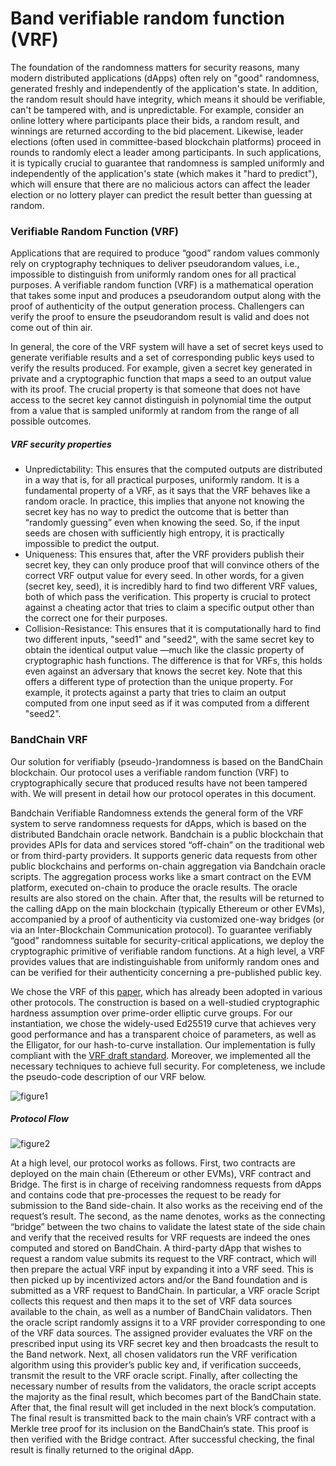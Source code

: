 #  Band verifiable random function (VRF)

The foundation of the randomness matters for security reasons, many modern distributed applications (dApps) often rely on "good" randomness, generated freshly and independently of the application's state. In addition, the random result should have integrity, which means it should be verifiable, can't be tampered with, and is unpredictable. For example, consider an online lottery where participants place their bids, a random result, and winnings are returned according to the bid placement. Likewise, leader elections (often used in committee-based blockchain platforms) proceed in rounds to randomly elect a leader among participants. In such applications, it is typically crucial to guarantee that randomness is sampled uniformly and independently of the application's state (which makes it "hard to predict"), which will ensure that there are no malicious actors can affect the leader election or no lottery player can predict the result better than guessing at random.

### Verifiable Random Function (VRF)

Applications that are required to produce “good” random values commonly rely on cryptography techniques to deliver pseudorandom values, i.e., impossible to distinguish from uniformly random ones for all practical purposes. A verifiable random function (VRF) is a mathematical operation that takes some input and produces a pseudorandom output along with the proof of authenticity of the output generation process. Challengers can verify the proof to ensure the pseudorandom result is valid and does not come out of thin air.

In general, the core of the VRF system will have a set of secret keys used to generate verifiable results and a set of corresponding public keys used to verify the results produced. For example, given a secret key generated in private and a cryptographic function that maps a seed to an output value with its proof. The crucial property is that someone that does not have access to the secret key cannot distinguish in polynomial time the output from a value that is sampled uniformly at random from the range of all possible outcomes.

##### VRF security properties

- Unpredictability: This ensures that the computed outputs are distributed in a way that is, for all practical purposes, uniformly random. It is a fundamental property of a VRF, as it says that the VRF behaves like a random oracle. In practice, this implies that anyone not knowing the secret key has no way to predict the outcome that is better than “randomly guessing” even when knowing the seed. So, if the input seeds are chosen with sufficiently high entropy, it is practically impossible to predict the output.
- Uniqueness: This ensures that, after the VRF providers publish their secret key, they can only produce proof that will convince others of the correct VRF output value for every seed. In other words, for a given (secret key, seed), it is incredibly hard to find two different VRF values, both of which pass the verification. This property is crucial to protect against a cheating actor that tries to claim a specific output other than the correct one for their purposes.
- Collision-Resistance: This ensures that it is computationally hard to find two different inputs, "seed1" and "seed2", with the same secret key to obtain the identical output value —much like the classic property of cryptographic hash functions. The difference is that for VRFs, this holds even against an adversary that knows the secret key. Note that this offers a different type of protection than the unique property. For example, it protects against a party that tries to claim an output computed from one input seed as if it was computed from a different "seed2".

### BandChain VRF

Our solution for verifiably (pseudo-)randomness is based on the BandChain blockchain. Our protocol uses a verifiable random function (VRF) to cryptographically secure that produced results have not been tampered with. We will present in detail how our protocol operates in this document.

Bandchain Verifiable Randomness extends the general form of the VRF system to serve randomness requests for dApps, which is based on the distributed Bandchain oracle network. Bandchain is a public blockchain that provides APIs for data and services stored “off-chain” on the traditional web or from third-party providers. It supports generic data requests from other public blockchains and performs on-chain aggregation via Bandchain oracle scripts. The aggregation process works like a smart contract on the EVM platform, executed on-chain to produce the oracle results. The oracle results are also stored on the chain. After that, the results will be returned to the calling dApp on the main blockchain (typically Ethereum or other EVMs), accompanied by a proof of authenticity via customized one-way bridges (or via an Inter-Blockchain Communication protocol). To guarantee verifiably “good” randomness suitable for security-critical applications, we deploy the cryptographic primitive of verifiable random functions. At a high level, a VRF provides values that are indistinguishable from uniformly random ones and can be verified for their authenticity concerning a pre-published public key.

We chose the VRF of this [paper](https://eprint.iacr.org/2017/099), which has already been adopted in various other protocols. The construction is based on a well-studied cryptographic hardness assumption over prime-order elliptic curve groups. For our instantiation, we chose the widely-used Ed25519 curve that achieves very good performance and has a transparent choice of parameters, as well as the Elligator, for our hash-to-curve installation. Our implementation is fully compliant with the [VRF draft standard](https://datatracker.ietf.org/doc/html/draft-irtf-cfrg-vrf-09). Moreover, we implemented all the necessary techniques to achieve full security. For completeness, we include the pseudo-code description of our VRF below.

![figure1](https://user-images.githubusercontent.com/12705423/189547735-895f4cd1-ad5b-4c29-b84a-1cb6fa5f0c23.png)

##### Protocol Flow

![figure2](https://user-images.githubusercontent.com/12705423/161716790-8696406a-af8d-422b-8ff4-5092cae4d0e1.png)

At a high level, our protocol works as follows. First, two contracts are deployed on the main chain (Ethereum or other EVMs), VRF contract and Bridge. The first is in charge of receiving randomness requests from dApps and contains code that pre-processes the request to be ready for submission to the Band side-chain. It also works as the receiving end of the request’s result. The second, as the name denotes, works as the connecting “bridge” between the two chains to validate the latest state of the side chain and verify that the received results for VRF requests are indeed the ones computed and stored on BandChain. 
A third-party dApp that wishes to request a random value submits its request to the VRF contract, which will then prepare the actual VRF input by expanding it into a VRF seed. This is then picked up by incentivized actors and/or the Band foundation and is submitted as a VRF request to BandChain. In particular, a VRF oracle Script collects this request and then maps it to the set of VRF data sources available to the chain, as well as a number of BandChain validators. Then the oracle script randomly assigns it to a VRF provider corresponding to one of the VRF data sources. The assigned provider evaluates the VRF on the prescribed input using its VRF secret key and then broadcasts the result to the Band network. Next, all chosen validators run the VRF verification algorithm using this provider’s public key and, if verification succeeds, transmit the result to the VRF oracle script. Finally, after collecting the necessary number of results from the validators, the oracle script accepts the majority as the final result, which becomes part of the BandChain state. After that, the final result will get included in the next block’s computation.
The final result is transmitted back to the main chain’s VRF contract with a Merkle tree proof for its inclusion on the BandChain’s state. This proof is then verified with the Bridge contract. After successful checking, the final result is finally returned to the original dApp.







